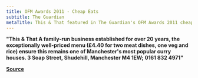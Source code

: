 ```yaml
---
title: OFM Awards 2011 - Cheap Eats
subtitle: The Guardian
metaTitle: This & That featured in The Guardian's OFM Awards 2011 cheap eats roundup
---
```


**"This & That A family-run business established for over 20 years, the exceptionally well-priced menu (£4.40 for two meat dishes, one veg and rice) ensure this remains one of Manchester's most popular curry houses. 3 Soap Street, Shudehill, Manchester M4 1EW; 0161 832 4971"**

**[Source](https://www.theguardian.com/lifeandstyle/2011/oct/16/ofm-awards-2011-cheap-eats-koya)**